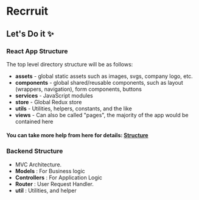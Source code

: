 # Recrruit
## Let's Do it ✨

### React App Structure
The top level directory structure will be as follows:

- <b>assets</b> - global static assets such as images, svgs, company logo, etc.
- <b>components</b> - global shared/reusable components, such as layout (wrappers, navigation), form components, buttons
- <b>services</b> - JavaScript modules
- <b>store</b> - Global Redux store
- <b>utils</b> - Utilities, helpers, constants, and the like
- <b>views</b> - Can also be called "pages", the majority of the app would be contained here
#### You can take more help from here for details: [Structure](https://www.taniarascia.com/react-architecture-directory-structure/)

### Backend Structure
- MVC Architecture. 
- <b>Models</b> : For Business logic
- <b>Controllers</b> : For Application Logic
- <b>Router</b> : User Request Handler.
- <b>util</b> : Utilities, and helper
